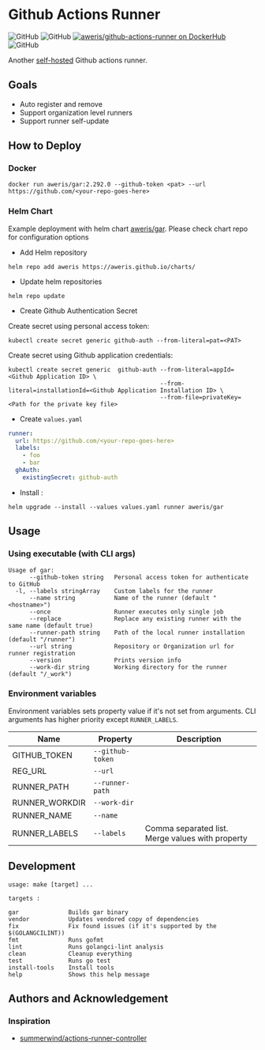 # Github Actions Runner

![GitHub](https://img.shields.io/github/license/aweris/github-actions-runner)
![GitHub](https://img.shields.io/github/workflow/status/aweris/github-actions-runner/release) [![aweris/github-actions-runner on DockerHub](https://img.shields.io/badge/docker-ready-blue.svg)](https://hub.docker.com/r/aweris/gar) ![GitHub](https://img.shields.io/docker/v/aweris/gar)

Another [self-hosted](https://help.github.com/en/github/automating-your-workflow-with-github-actions/hosting-your-own-runners) Github actions runner.

## Goals

- Auto register and remove
- Support organization level runners
- Support runner self-update

## How to Deploy 

### Docker 

```
docker run aweris/gar:2.292.0 --github-token <pat> --url https://github.com/<your-repo-goes-here>
```

### Helm Chart

Example deployment with helm chart [aweris/gar](https://github.com/aweris/charts). Please check chart repo for configuration options

-  Add Helm repository

```shell
helm repo add aweris https://aweris.github.io/charts/
```

- Update helm repositories

```shell
helm repo update
```

- Create Github Authentication Secret

Create secret using personal access token: 

```shell
kubectl create secret generic github-auth --from-literal=pat=<PAT>
```


Create secret using Github application credentials:
	

```
kubectl create secret generic  github-auth --from-literal=appId=<Github Application ID> \
                                           --from-literal=installationId=<Github Application Installation ID> \
                                           --from-file=privateKey=<Path for the private key file>
```

- Create `values.yaml`

```yaml
runner:
  url: https://github.com/<your-repo-goes-here>
  labels:
    - foo
    - bar
  ghAuth:
    existingSecret: github-auth
```

- Install :

```
helm upgrade --install --values values.yaml runner aweris/gar
```

## Usage

### Using executable (with CLI args)

```
Usage of gar:
      --github-token string   Personal access token for authenticate to GitHub
  -l, --labels stringArray    Custom labels for the runner
      --name string           Name of the runner (default "<hostname>")
      --once                  Runner executes only single job
      --replace               Replace any existing runner with the same name (default true)
      --runner-path string    Path of the local runner installation (default "/runner")
      --url string            Repository or Organization url for runner registration
      --version               Prints version info
      --work-dir string       Working directory for the runner (default "/_work")
```

### Environment variables

Environment variables sets property value if it's not set from arguments. CLI arguments has higher priority except `RUNNER_LABELS`.

| Name           | Property         | Description                                      |
|----------------|------------------|--------------------------------------------------|
| GITHUB_TOKEN   | `--github-token` |                                                  |
| REG_URL        | `--url`          |                                                  |
| RUNNER_PATH    | `--runner-path`  |                                                  |
| RUNNER_WORKDIR | `--work-dir`     |                                                  |
| RUNNER_NAME    | `--name`         |                                                  |
| RUNNER_LABELS  | `--labels`       | Comma separated list. Merge values with property |

## Development

```
usage: make [target] ...

targets : 

gar              Builds gar binary
vendor           Updates vendored copy of dependencies
fix              Fix found issues (if it's supported by the $(GOLANGCILINT))
fmt              Runs gofmt
lint             Runs golangci-lint analysis
clean            Cleanup everything
test             Runs go test
install-tools    Install tools
help             Shows this help message
```

## Authors and Acknowledgement

### Inspiration

- [summerwind/actions-runner-controller](https://github.com/summerwind/actions-runner-controller)

